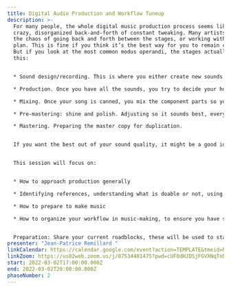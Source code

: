```yaml
---
title: Digital Audio Production and Workflow Tuneup
description: >-
  For many people, the whole digital music production process seems like a
  crazy, disorganized back-and-forth of constant tweaking. Many artists embrace
  the chaos of going back and forth between the stages, or working without a
  plan. This is fine if you think it’s the best way for you to remain creative.
  But if you look at the most common modus operandi, the stages actually go like
  this:


  * Sound design/recording. This is where you either create new sounds or select the existing ones that you’ll be using in your next song.

  * Production. Once you have all the sounds, you try to decide your hook. This stage involves deciding the structure and working on the arrangements.

  * Mixing. Once your song is canned, you mix the component parts so you get the best sound possible.

  * Pre-mastering: shine and polish. Adjusting so it sounds best, everywhere.

  * Mastering. Preparing the master copy for duplication.


  If you want the best out of your sound quality, it might be a good idea to adopt a more ordered approach. This session will help you tuneup your workflow and fundamentals.  Applying a methodology to your music production can provide many benefits. It can take years to hone your craft and get it to the highest levels, and so this workshop will walkthrough the phases above, and offer advice and strategies to identify the issues, challenges and some solutions. We’ll also look at understanding what makes a song a demo vs. ready to publish.


  This session will focus on: 


  * How to approach production generally

  * Identifying references, understanding what is doable or not, using a reverse-engineering approach

  * How to prepare to make music

  * How to organize your workflow in music-making, to ensure you have solid sessions with solid results.


  Preparation: Share your current roadblocks, these will be used to start the session.
presenter: "Jean-Patrice Remillard "
linkCalendar: https://calendar.google.com/event?action=TEMPLATE&tmeid=NDF2dGZkMTE0NDN2YTB2OXF1ZnM1ODVvc2MgY19tcnJybXZ0ZWhqcThyc3A2ajJmdHVjbGJyc0Bn&tmsrc=c_mrrrmvtehjq8rsp6j2ftuclbrs%40group.calendar.google.com
linkZoom: https://us02web.zoom.us/j/87534481475?pwd=cUF0dHJDSjFGVXNqTnNiNm9HSC9NUT09
start: 2022-03-02T17:00:00.000Z
end: 2022-03-02T20:00:00.000Z
phaseNumber: 2
---
```

